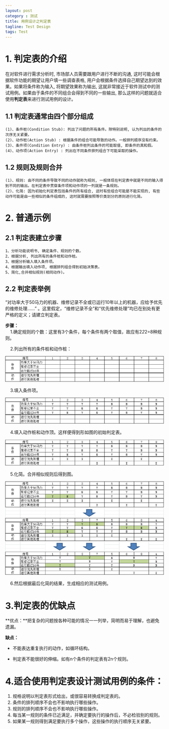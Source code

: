 ```yaml
---
layout: post
category : 测试
title: 用例设计之判定表
tagline: Test Design
tags: Test
---
```


# 1. 判定表的介绍  
在对软件进行需求分析时, 市场部人员需要跟用户进行不断的沟通, 这时可能会根据软件功能的期望让用户填一些调查表格, 用户会根据条件选择自己期望达到的效果。如果将条件称为输入, 将期望效果称为输出, 这就非常接近于软件测试中的测试用例。如果由于条件的不同组合会得到不同的一些输出, 那么这样的问题就适合使用**判定表**来进行测试用例的设计。  

## 1.1 判定表通常由四个部分组成  
	(1)、条件桩(Condition Stub): 列出了问题的所有条件。除特别说明, 认为列出的条件的次序无关紧要。  
	(2)、动作桩(Action Stub) : 根据条件的组合可能导致的动作。一般排列顺序没有约束。  
	(3)、条件项(Condition Entry) : 由条件桩列出条件的可能取值, 即条件的真和假。  
	(4)、动作项(Action Entry) : 列出在不同条件排列组合下可能采取的操作。   

## 1.2 规则及规则合并
	(1)、规则: 由不同的条件导致不同的动作就称为规则, 一般体现在判定表中就是不同的输入得到不同的输出。在判定表中贯穿条件项和动作项的一列就是一条规则。
	(2)、化简: 因为初始化判定表包括条件的所有组合, 这时有些组合可能是不能实现的, 有些动作可能是由一些相似的条件组成的, 这时就需要按照等价类划分的原则进行化简。

# 2. 普通示例  

## 2.1 判定表建立步骤  

	1、分析功能说明书, 确定条件、规则的个数。
	2、根据分析, 列出所有的条件桩和动作桩。
	3、根据分析输入填入条件项。  
	4、根据输出填入动作项, 根据排列组合得到初始决策表。
	5、简化,合并相似规则(相同动作)。

## 2.2 判定表举例  

“对功率大于50马力的机器、维修记录不全或已运行10年以上的机器，应给予优先的维修处理……” 。这里假定，“维修记录不全”和“优先维修处理”均已在别处有更严格的定义；请建立判定表。   
  
**步骤：**   
&nbsp;&nbsp;&nbsp;&nbsp;1.确定规则的个数：这里有3个条件，每个条件有两个取值，故应有2*2*2=8种规则。   

&nbsp;&nbsp;&nbsp;&nbsp;2.列出所有的条件桩和动作桩：  

![pic1](https://raw.githubusercontent.com/yaitza/yaitza.github.io/master/_posts/images/Test/1-2017-07-14-TestCase-DecisionTable.png)   

&nbsp;&nbsp;&nbsp;&nbsp;3.填入条件项。  

![pic2](https://raw.githubusercontent.com/yaitza/yaitza.github.io/master/_posts/images/Test/2-2017-07-14-TestCase-DecisionTable.png)  

&nbsp;&nbsp;&nbsp;&nbsp;4.填入动作桩和动作顶。这样便得到形如图的初始判定表。  

![pic3](https://raw.githubusercontent.com/yaitza/yaitza.github.io/master/_posts/images/Test/3-2017-07-14-TestCase-DecisionTable.png)  

&nbsp;&nbsp;&nbsp;&nbsp;5.化简。合并相似规则后得到图。  

![pic4](https://raw.githubusercontent.com/yaitza/yaitza.github.io/master/_posts/images/Test/4-2017-07-14-TestCase-DecisionTable.png)  

&nbsp;&nbsp;&nbsp;&nbsp;6.然后根据最后化简的结果，生成相应的测试用例。  

# 3.判定表的优缺点
**优点：**把复杂的问题按各种可能的情况一一列举，简明而易于理解，也避免遗漏。  

**缺点：**    

- 不能表达重复执行的动作，如循环结构。  

- 判定表不能很好的伸缩。如有n个条件的判定表有2n个规则。  

# 4.适合使用判定表设计测试用例的条件：
1.  规格说明以判定表形式给出，或很容易转换成判定表的。
2.  条件的排列顺序不会也不影响执行哪些操作。
3.  规则的排列顺序不会也不影响执行哪些操作。
4.  每当某一规则的条件已近满足，并确定要执行的操作后，不必检验别的规则。
5.  如果某一规则得到满足要执行多个操作，这些操作的执行顺序无关紧要。
